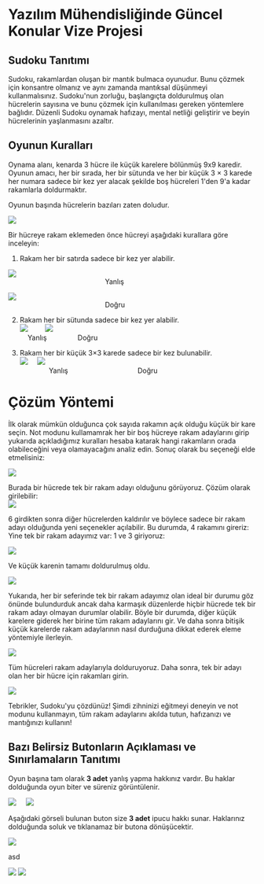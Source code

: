 # Yazılım Mühendisliğinde Güncel Konular Vize Projesi
## Sudoku Tanıtımı
Sudoku, rakamlardan oluşan bir mantık bulmaca oyunudur. Bunu çözmek için konsantre olmanız ve aynı zamanda mantıksal düşünmeyi kullanmalısınız. Sudoku'nun zorluğu, başlangıçta doldurulmuş olan hücrelerin sayısına ve bunu çözmek için kullanılması gereken yöntemlere bağlıdır. Düzenli Sudoku oynamak hafızayı, mental netliği geliştirir ve beyin hücrelerinin yaşlanmasını azaltır.
## Oyunun Kuralları
Oynama alanı, kenarda 3 hücre ile küçük karelere bölünmüş 9x9 karedir. Oyunun amacı, her bir sırada, her bir sütunda ve her bir küçük 3 × 3 karede her numara sadece bir kez yer alacak şekilde boş hücreleri 1'den 9'a kadar rakamlarla doldurmaktır.

Oyunun başında hücrelerin bazıları zaten doludur.<br>

![](1.png) <br>

Bir hücreye rakam eklemeden önce hücreyi aşağıdaki kurallara göre inceleyin:

1. Rakam her bir satırda sadece bir kez yer alabilir.

![](2.png) <br>
&nbsp;&nbsp;&nbsp;&nbsp;&nbsp;&nbsp;&nbsp;&nbsp;&nbsp;&nbsp;&nbsp;&nbsp;&nbsp;&nbsp;&nbsp;&nbsp;&nbsp;&nbsp;&nbsp;&nbsp;&nbsp;&nbsp;&nbsp;&nbsp;&nbsp;&nbsp;&nbsp;&nbsp;&nbsp;&nbsp;&nbsp;&nbsp;&nbsp;&nbsp;&nbsp;&nbsp;&nbsp;&nbsp;&nbsp;&nbsp;&nbsp;&nbsp;&nbsp;&nbsp;&nbsp;&nbsp;&nbsp;&nbsp;&nbsp;&nbsp;Yanlış

![](3.png) <br>
&nbsp;&nbsp;&nbsp;&nbsp;&nbsp;&nbsp;&nbsp;&nbsp;&nbsp;&nbsp;&nbsp;&nbsp;&nbsp;&nbsp;&nbsp;&nbsp;&nbsp;&nbsp;&nbsp;&nbsp;&nbsp;&nbsp;&nbsp;&nbsp;&nbsp;&nbsp;&nbsp;&nbsp;&nbsp;&nbsp;&nbsp;&nbsp;&nbsp;&nbsp;&nbsp;&nbsp;&nbsp;&nbsp;&nbsp;&nbsp;&nbsp;&nbsp;&nbsp;&nbsp;&nbsp;&nbsp;&nbsp;&nbsp;&nbsp;&nbsp;Doğru

2. Rakam her bir sütunda sadece bir kez yer alabilir. <br>
![](4.png) &nbsp;&nbsp;&nbsp;&nbsp;&nbsp;&nbsp;&nbsp;
![](5.png)  <br>
   &nbsp;&nbsp;&nbsp;&nbsp;Yanlış&nbsp;&nbsp;&nbsp;&nbsp;&nbsp;&nbsp;&nbsp;&nbsp;&nbsp;&nbsp;&nbsp;&nbsp;&nbsp;&nbsp;&nbsp; Doğru <br>

3. Rakam her bir küçük 3×3 karede sadece bir kez bulunabilir. <br>
![](6.png) &nbsp;&nbsp;&nbsp;
![](7.png) <br>
&nbsp;&nbsp;&nbsp;&nbsp;&nbsp;&nbsp;&nbsp;&nbsp;&nbsp;&nbsp;&nbsp;&nbsp;&nbsp;&nbsp;&nbsp;Yanlış&nbsp;&nbsp;&nbsp;&nbsp;&nbsp;&nbsp;&nbsp;&nbsp;&nbsp;&nbsp;&nbsp;&nbsp;&nbsp;&nbsp;&nbsp;&nbsp;&nbsp;&nbsp;&nbsp;&nbsp;&nbsp;&nbsp;&nbsp;&nbsp;&nbsp;&nbsp;&nbsp;&nbsp;&nbsp;&nbsp;&nbsp;&nbsp;&nbsp;&nbsp;&nbsp;&nbsp;Doğru

# Çözüm Yöntemi

İlk olarak mümkün olduğunca çok sayıda rakamın açık olduğu küçük bir kare seçin. Not modunu kullamamrak her bir boş hücreye rakam adaylarını girip yukarıda açıkladığımız kuralları hesaba katarak hangi rakamların orada olabileceğini veya olamayacağını analiz edin. Sonuç olarak bu seçeneği elde etmelisiniz:
<br>

![](8.png) <br>

Burada bir hücrede tek bir rakam adayı olduğunu görüyoruz. Çözüm olarak girilebilir:
<br>![](9.png)

6 girdikten sonra diğer hücrelerden kaldırılır ve böylece sadece bir rakam adayı olduğunda yeni seçenekler açılabilir. Bu durumda, 4 rakamını gireriz:
Yine tek bir rakam adayımız var: 1 ve 3 giriyoruz: <br>

![](10.png)

Ve küçük karenin tamamı doldurulmuş oldu. <br>

![](11.png) <br>

Yukarıda, her bir seferinde tek bir rakam adayımız olan ideal bir durumu göz önünde bulundurduk ancak daha karmaşık düzenlerde hiçbir hücrede tek bir rakam adayı olmayan durumlar olabilir. Böyle bir durumda, diğer küçük karelere giderek her birine tüm rakam adaylarını gir. Ve daha sonra bitişik küçük karelerde rakam adaylarının nasıl durduğuna dikkat ederek eleme yöntemiyle ilerleyin.

![](12.png) <br>

Tüm hücreleri rakam adaylarıyla dolduruyoruz. Daha sonra, tek bir adayı olan her bir hücre için rakamları girin.

![](13.png) <br> 

Tebrikler, Sudoku'yu çözdünüz! Şimdi zihninizi eğitmeyi deneyin ve not modunu kullanmayın, tüm rakam adaylarını akılda tutun, hafızanızı ve mantığınızı kullanın!

## Bazı Belirsiz Butonların Açıklaması ve Sınırlamaların Tanıtımı
Oyun başına tam olarak **3 adet** yanlış yapma hakkınız vardır. Bu haklar dolduğunda oyun biter ve süreniz görüntülenir.

![](14.png) &nbsp;&nbsp;&nbsp; ![](15.png) <br>

Aşağıdaki görseli bulunan buton size **3 adet** ipucu hakkı sunar. Haklarınız dolduğunda soluk ve tıklanamaz bir butona
dönüşücektir.

![](16.png) <br>

asd

![](17.png) ![](18.png)



